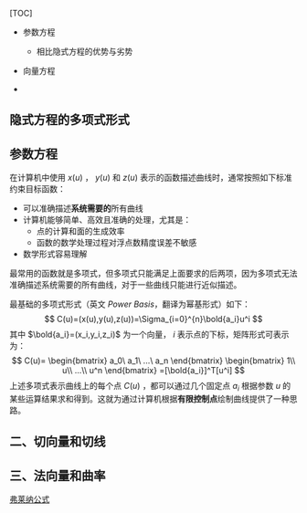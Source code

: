 [TOC]

* 参数方程
  * 相比隐式方程的优势与劣势

* 向量方程
* 



## 隐式方程的多项式形式



## 参数方程

在计算机中使用 $x(u)$ ， $y(u)$ 和 $z(u)$ 表示的函数描述曲线时，通常按照如下标准约束目标函数：

* 可以准确描述**系统需要的**所有曲线
* 计算机能够简单、高效且准确的处理，尤其是：
  * 点的计算和面的生成效率
  * 函数的数学处理过程对浮点数精度误差不敏感
* 数学形式容易理解

最常用的函数就是多项式，但多项式只能满足上面要求的后两项，因为多项式无法准确描述系统需要的所有曲线，对于一些曲线只能进行近似描述。

最基础的多项式形式（英文 *Power Basis*，翻译为幂基形式）如下：
$$
C(u)=(x(u),y(u),z(u))=\Sigma_{i=0}^{n}\bold{a_i}u^i
$$
其中 $\bold{a_i}=(x_i,y_i,z_i)$ 为一个向量， $i$ 表示点的下标，矩阵形式可表示为：
$$
C(u)=
\begin{bmatrix}
a_0\ a_1\ ...\ a_n
\end{bmatrix}
\begin{bmatrix}
1\\
u\\
...\\
u^n
\end{bmatrix}
=[\bold{a_i}]^T[u^i]
$$
上述多项式表示曲线上的每个点 $C(u)$ ，都可以通过几个固定点 $a_i$ 根据参数 $u$ 的某些运算结果求和得到。这就为通过计算机根据**有限控制点**绘制曲线提供了一种思路。





## 二、切向量和切线





## 三、法向量和曲率

[弗莱纳公式](https://zh.wikipedia.org/zh-hk/%E5%BC%97%E8%8E%B1%E7%BA%B3%E5%85%AC%E5%BC%8F)

